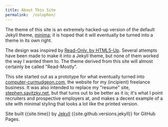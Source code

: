 ```yaml
---
title: About This Site
permalink:  /colophon/
---
```


The theme of this site is an extremely hacked-up version of the default Jekyll
theme, [minima](https://github.com/jekyll/minima); it is hoped that it will
eventually be turned into a theme in its own right.

The design was inspired by [Read-Only, by
HTML5-Up](https://html5up.net/read-only).  Several attempts have been made to
make it into a Jekyll theme, but none of them worked the way I wanted them
to. The theme derived from this site will almost certainly be called
"Read-Mostly". 

This site started out as a prototype for what eventually turned into
[computer-curmudgeon.com](https://computer-curmudgeon.com), the website for my
(incipient) freelance business.  It was also intended to replace my "resume"
site, [stephen.savitzky.net](https://stephen.savitzky.net/), but that turns
out to be better as it is; it's what I point recruiters and prospective
employers at, and makes a decent example of a site with minimal styling that
looks a lot like the printed version.

Site built {{site.time}} by [Jekyll](https://jekyllrb.com/)
{{site.github.versions.jekyll}} for GitHub Pages.

